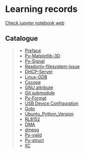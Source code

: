 # Learning records

[Check jupyter notebook web](https://nbviewer.jupyter.org/)

## Catalogue

> - [Preface](https://nbviewer.jupyter.org/github/openxzx/learn-record/blob/master/preface.ipynb)
> - [Py-Matplotlib-3D](https://nbviewer.jupyter.org/github/openxzx/learn-record/blob/master/pymatplotlib-3d.ipynb)
> - [Py-Signal](https://nbviewer.jupyter.org/github/openxzx/learn-record/blob/master/pysignal.ipynb)
> - [Readonly-filesystem-issue](https://nbviewer.jupyter.org/github/openxzx/learn-record/blob/master/read-only-file-system.ipynb)
> - [DHCP-Server](https://nbviewer.jupyter.org/github/openxzx/learn-record/blob/master/dhcp-server.ipynb)
> - [Linux-GDB](https://nbviewer.jupyter.org/github/openxzx/learn-record/blob/master/gdb.ipynb)
> - [Cscope](https://nbviewer.jupyter.org/github/openxzx/learn-record/blob/master/cscope.ipynb)
> - [GNU attribute](https://nbviewer.jupyter.org/github/openxzx/learn-record/blob/master/attribute.ipynb)
> - [Git submodule](https://nbviewer.jupyter.org/github/openxzx/learn-record/blob/master/git-submodule.ipynb)
> - [Py-Format](https://nbviewer.jupyter.org/github/openxzx/learn-record/blob/master/py-format.ipynb)
> - [USB Device Configuration](https://nbviewer.jupyter.org/github/openxzx/learn-record/blob/master/usb-device.ipynb)
> - [Goto](https://nbviewer.jupyter.org/github/openxzx/learn-record/blob/master/goto.ipynb)
> - [Ubuntu_Python_Version](https://nbviewer.jupyter.org/github/openxzx/learn-record/blob/master/Ubuntu-python-version.ipynb)
> - [RL8152](https://nbviewer.jupyter.org/github/openxzx/learn-record/blob/master/RL8152-driver.ipynb)
> - [DMA](https://nbviewer.jupyter.org/github/openxzx/learn-record/blob/master/DMA.ipynb)
> - [dmesg](https://nbviewer.jupyter.org/github/openxzx/learn-record/blob/master/dmesg.ipynb)
> - [Py-yield](https://nbviewer.jupyter.org/github/openxzx/learn-record/blob/master/py-yield.ipynb)
> - [Py-struct](https://nbviewer.jupyter.org/github/openxzx/learn-record/blob/master/Pystruct.ipynb)
> - [IIC](https://nbviewer.jupyter.org/github/openxzx/learn-record/blob/master/IIC.ipynb)

